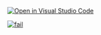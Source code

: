 [![Open in Visual Studio Code](https://classroom.github.com/assets/open-in-vscode-f059dc9a6f8d3a56e377f745f24479a46679e63a5d9fe6f495e02850cd0d8118.svg)](https://classroom.github.com/online_ide?assignment_repo_id=6296970&assignment_repo_type=AssignmentRepo)

[![fail](https://classroom.github.com/workflows/fail/badge.svg)](https://classroom.github.com/online_ide?assignment_repo_id=6296970&assignment_repo_type=AssignmentRepo)
